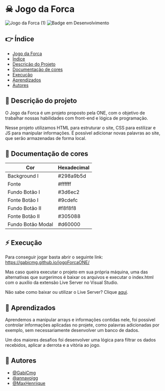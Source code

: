 # ☠ Jogo da Forca
![Jogo da Forca (1)](https://user-images.githubusercontent.com/101142324/210006457-0d18ae55-1351-4bb4-9ca6-39ef1d6da140.png)
![Badge em Desenvolvimento](http://img.shields.io/static/v1?label=STATUS&message=EM%20DESENVOLVIMENTO&color=GREEN&style=for-the-badge)

## 👉 Índice 

* [Jogo da Forca](#-jogo-da-forca)
* [Índice](#-índice)
* [Descrição do Projeto](#-descrição-do-projeto)
* [Documentação de cores](#-documentação-de-cores)
* [Execução](#-execução)
* [Aprendizados](#-aprendizados)
* [Autores](#-autores)

## 💬 Descrição do projeto

O Jogo da Forca é um projeto proposto pela ONE, com o objetivo de trabalhar nossas habilidades com front-end e lógica de programação.

Nesse projeto utilizamos HTML para estruturar o site, CSS para estilizar e JS para manipular informações. É possível adicionar novas palavras ao site, que serão armazenadas de forma local.

## 🎨 Documentação de cores

| Cor               | Hexadecimal                                                |
| ----------------- | ---------------------------------------------------------------- |
| Background I       | #298a9b5d |
| Fonte       |  #ffffff |
| Fundo Botão I       |  #3d6ec2 |
| Fonte Botão I       | #9cdefc |
| Fundo Botão II       | #f8f8f8 |
| Fonte Botão II       | #305088 |
| Fundo Botão Modal       | #d60000 |

## ⚡ Execução

Para conseguir jogar basta abrir o seguinte link: https://gabicmg.github.io/jogoForcaONE/

Mas caso queira executar o projeto em sua própria máquina, uma das alternativas que surgerimos é baixar os arquivos e executar o index.html com o auxílio da extensão Live Server no Visual Studio.

Não sabe como baixar ou utilizar o Live Server? Clique [aqui](https://www.freecodecamp.org/portuguese/news/live-server-no-vs-code-como-atualizar-automaticamente-o-seu-navegador-com-essa-extensao-simples/#:~:text=Primeiro%2C%20instale%20o%20VS%20Code&text=Do%20contr%C3%A1rio%2C%20baixe%2Do%20do,do%20editor%20(em%20ingl%C3%AAs).&text=Ao%20clicar%20nele%2C%20aparecer%C3%A1%20uma,Digite%20%22live%20server%22%20nela.&text=Clique%20no%20bot%C3%A3o%20Install%20(Instalar)%20e%20instale%20a%20extens%C3%A3o.).

## 🤔 Aprendizados

Aprendemos a manipular arrays e informações contidas nele, foi possível controlar informações aplicadas no projete, como palavras adicionadas por exemplo, sem necessariamente desenvolver um banco de dados.

Um dos maiores desafios foi desenvolver uma lógica para filtrar os dados recebidos, aplicar a derrota e a vitória ao jogo.

## 👥 Autores

- [@GabiCmg](https://github.com/GabiCmg)
- [@annavoigg](https://github.com/annavoigg)
- [@MaxHenriique](https://github.com/MaxHenriique)
